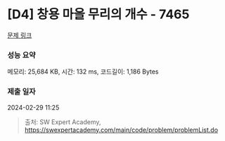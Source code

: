 # [D4] 창용 마을 무리의 개수 - 7465 

[문제 링크](https://swexpertacademy.com/main/code/problem/problemDetail.do?contestProbId=AWngfZVa9XwDFAQU) 

### 성능 요약

메모리: 25,684 KB, 시간: 132 ms, 코드길이: 1,186 Bytes

### 제출 일자

2024-02-29 11:25



> 출처: SW Expert Academy, https://swexpertacademy.com/main/code/problem/problemList.do